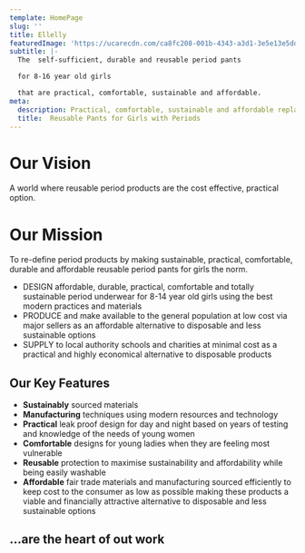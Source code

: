 ```yaml
---
template: HomePage
slug: ''
title: Ellelly
featuredImage: 'https://ucarecdn.com/ca8fc208-001b-4343-a3d1-3e5e13e5ddfe/'
subtitle: |-
  The  self-sufficient, durable and reusable period pants

  for 8-16 year old girls

  that are practical, comfortable, sustainable and affordable.
meta:
  description: Practical, comfortable, sustainable and affordable replacements for single use tampons, pads, towels and cups for girls 8 to 16 years old  
  title:  Reusable Pants for Girls with Periods
---
```

# Our Vision

A world where reusable period products are the cost effective, practical option.

# Our Mission

To re-define period products by making sustainable, practical, comfortable, durable and affordable reusable period pants for girls the norm.

* DESIGN affordable, durable, practical, comfortable and totally sustainable period underwear for 8-14 year old girls using the best modern practices and materials
* PRODUCE and make available to the general population at low cost via major sellers as an affordable alternative to disposable and less sustainable options
* SUPPLY to local authority schools and charities at minimal cost as a practical and highly economical alternative to disposable products

## Our Key Features

* **Sustainably** sourced materials
* **Manufacturing** techniques using modern resources and technology
* **Practical** leak proof design for day and night based on years of testing and knowledge of the needs of young women
* **Comfortable** designs for young ladies when they are feeling most vulnerable
* **Reusable** protection to maximise sustainability and affordability while being easily washable
* **Affordable** fair trade materials and manufacturing sourced efficiently to keep cost to the consumer as low as possible making these products a viable and financially attractive alternative to disposable and less sustainable options

## ...are the heart of out work

